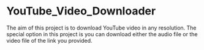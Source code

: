 # YouTube_Video_Downloader

The aim of this project is to download YouTube video in any resolution. 
The special option in this project is you can download either the audio file or the video file of the link you provided.
